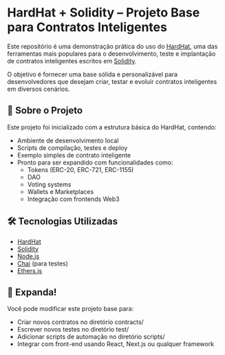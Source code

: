 # HardHat + Solidity – Projeto Base para Contratos Inteligentes
 
Este repositório é uma demonstração prática do uso do [HardHat](https://hardhat.org/), uma das ferramentas mais populares para o desenvolvimento, teste e implantação de contratos inteligentes escritos em [Solidity](https://soliditylang.org/).  
 
O objetivo é fornecer uma base sólida e personalizável para desenvolvedores que desejam criar, testar e evoluir contratos inteligentes em diversos cenários.
 
## 🚀 Sobre o Projeto
 
Este projeto foi inicializado com a estrutura básica do HardHat, contendo:
 
- Ambiente de desenvolvimento local
- Scripts de compilação, testes e deploy
- Exemplo simples de contrato inteligente
- Pronto para ser expandido com funcionalidades como:
  - Tokens (ERC-20, ERC-721, ERC-1155)
  - DAO
  - Voting systems
  - Wallets e Marketplaces
  - Integração com frontends Web3
 
## 🛠️ Tecnologias Utilizadas
 
- [HardHat](https://hardhat.org/)
- [Solidity](https://soliditylang.org/)
- [Node.js](https://nodejs.org/)
- [Chai](https://www.chaijs.com/) (para testes)
- [Ethers.js](https://docs.ethers.io/)
 
## 🧠 Expanda!
 
Você pode modificar este projeto base para:
- Criar novos contratos no diretório contracts/
- Escrever novos testes no diretório test/
- Adicionar scripts de automação no diretório scripts/
- Integrar com front-end usando React, Next.js ou qualquer framework
